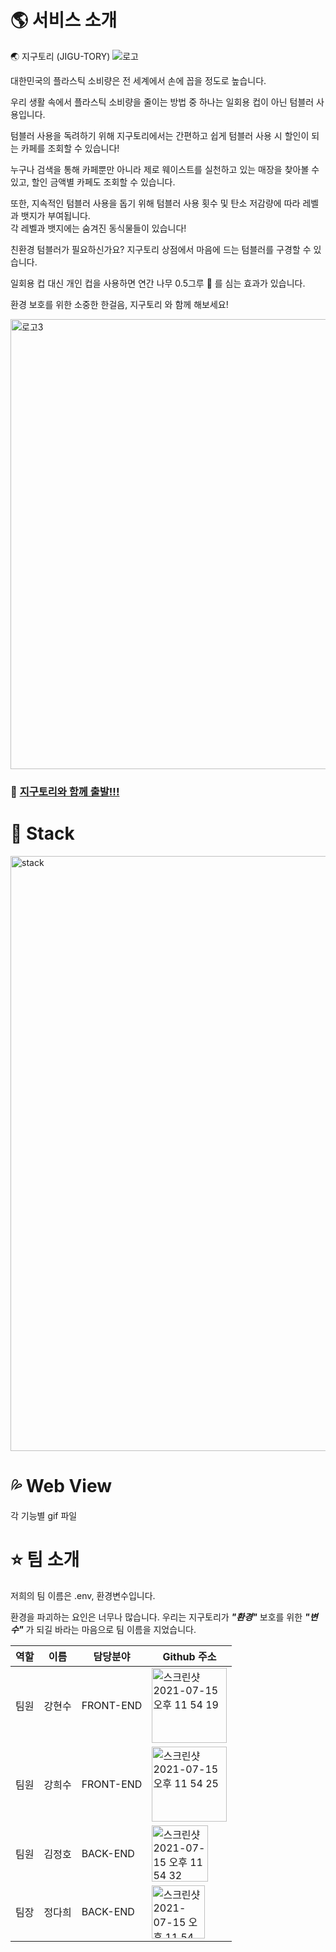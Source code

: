 # 🌎 서비스 소개

🌏 지구토리 (JIGU-TORY) 
![로고](https://user-images.githubusercontent.com/78786605/125803262-c82224e9-0363-407f-9a62-7492c3976c32.png)


대한민국의 플라스틱 소비량은 전 세계에서 손에 꼽을 정도로 높습니다.

우리 생활 속에서 플라스틱 소비량을 줄이는 방법 중 하나는 일회용 컵이 아닌 텀블러 사용입니다.

텀블러 사용을 독려하기 위해 지구토리에서는 간편하고 쉽게 텀블러 사용 시 할인이 되는 카페를 조회할 수 있습니다!

누구나 검색을 통해 카페뿐만 아니라 제로 웨이스트를 실천하고 있는 매장을 찾아볼 수 있고, 할인 금액별 카페도 조회할 수 있습니다.

또한, 지속적인 텀블러 사용을 돕기 위해 텀블러 사용 횟수 및 탄소 저감량에 따라 레벨과 뱃지가 부여됩니다.<br>각 레벨과 뱃지에는 숨겨진 동식물들이 있습니다!

친환경 텀블러가 필요하신가요? 지구토리 상점에서 마음에 드는 텀블러를 구경할 수 있습니다.

일회용 컵 대신 개인 컵을 사용하면 연간 나무 0.5그루 🌳 를 심는 효과가 있습니다.

환경 보호를 위한 소중한 한걸음,  지구토리 와 함께 해보세요!

<img width="720" alt="로고3" src="https://user-images.githubusercontent.com/78786605/125804458-67d79652-f712-4ccf-8980-8effee463fd4.png">

### 🚀 **[지구토리와 함께 출발!!!](http://www.jigutory.com)**



# 🌳 Stack
<img width="952" alt="stack" src="https://user-images.githubusercontent.com/78786605/125805315-d158be9d-4e19-4829-818b-f95bf3a66071.png">


# 💦 Web View
각 기능별 gif 파일



# ⭐️ 팀 소개 

저희의 팀 이름은 .env, 환경변수입니다.

환경을 파괴하는 요인은 너무나 많습니다.
우리는 지구토리가 _**"환경"**_ 보호를 위한 _**"변수"**_ 가 되길 바라는 마음으로 팀 이름을 지었습니다.

역할 | 이름 | 담당분야 | Github 주소
--- | --- | ------ | ---------
팀원 | 강현수 | FRONT-END | [<img width="120" alt="스크린샷 2021-07-15 오후 11 54 19" src="https://user-images.githubusercontent.com/78786605/125809436-9939fc87-7220-4126-b3ed-82fe5cb29f32.png">](https://www.github.com/Hyunsoosiesta)
팀원 | 강희수 | FRONT-END | [<img width="120" alt="스크린샷 2021-07-15 오후 11 54 25" src="https://user-images.githubusercontent.com/78786605/125810034-e8b0b193-837b-4f1f-80fa-8b85b2fdfd82.png">](https://www.github.com/kang-heesue)
팀원 | 김정호 | BACK-END | [<img width="90" alt="스크린샷 2021-07-15 오후 11 54 32" src="https://user-images.githubusercontent.com/78786605/125810139-db7b34fc-b57b-4b1d-92eb-9e88e6daf30e.png">](https://www.github.com/j21chon)
팀장 | 정다희 | BACK-END | [<img width="85" alt="스크린샷 2021-07-15 오후 11 54 40" src="https://user-images.githubusercontent.com/78786605/125810187-a9ddc60f-eb3d-4ca3-97de-03a8f23d761e.png">](https://www.github.com/i2sign)
